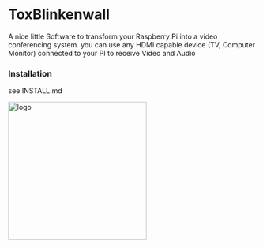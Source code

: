 # ToxBlinkenwall

A nice little Software to transform your Raspberry Pi into a video conferencing system.
you can use any HDMI capable device (TV, Computer Monitor) connected to your PI to receive Video and Audio

### Installation
see INSTALL.md

<img src="https://raw.githubusercontent.com/zoff99/ToxBlinkenwall/master/toxblinkenwall_001.png"
      alt="logo"
      height="280" />



